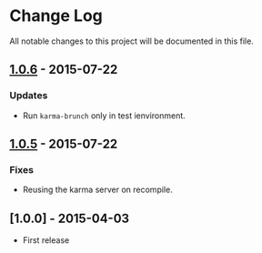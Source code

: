 # Change Log
All notable changes to this project will be documented in this file.

## [1.0.6] - 2015-07-22
### Updates
 - Run `karma-brunch` only in test ienvironment. 

## [1.0.5] - 2015-07-22
### Fixes
 - Reusing the karma server on recompile.

## [1.0.0] - 2015-04-03
- First release 

[1.0.5]: https://github.com/denar90/karma-brunch/compare/v1.0.0...v1.0.5
[1.0.6]: https://github.com/denar90/karma-brunch/compare/v1.0.5...v1.0.6
